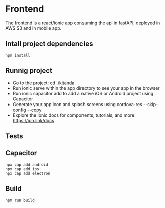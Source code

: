 # Frontend

The frontend is a react/ionic app consuming the api in fastAPI, deployed in AWS S3 and in mobile app.

## Intall project dependencies

    npm install
## Runnig project

- Go to the project: cd .\kitanda
- Run ionic serve within the app directory to see your app in the browser
- Run ionic capacitor add to add a native iOS or Android project using Capacitor
- Generate your app icon and splash screens using cordova-res --skip-config --copy
- Explore the Ionic docs for components, tutorials, and more: https://ion.link/docs

## Tests

## Capacitor

    npx cap add android
    npx cap add ios
    npx cap add electron
## Build

    npm run build
